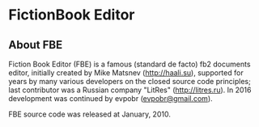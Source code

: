 # FictionBook Editor

## About FBE

Fiction Book Editor (FBE) is a famous (standard de facto) fb2 documents editor, initially created by Mike Matsnev (http://haali.su), supported for years by many various developers on the closed source code principles; last contributor was a Russian company "LitRes" (http://litres.ru). In 2016 development was continued by evpobr (evpobr@gmail.com).

FBE source code was released at January, 2010.

